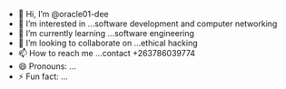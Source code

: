- 👋 Hi, I’m @oracle01-dee
- 👀 I’m interested in ...software development and computer networking
- 🌱 I’m currently learning ...software engineering
- 💞️ I’m looking to collaborate on ...ethical hacking
- 📫 How to reach me ...contact +263786039774
- 😄 Pronouns: ...
- ⚡ Fun fact: ...

<!---
oracle01-dee/oracle01-dee is a ✨ special ✨ repository because its `README.md` (this file) appears on your GitHub profile.
You can click the Preview link to take a look at your changes.
--->
